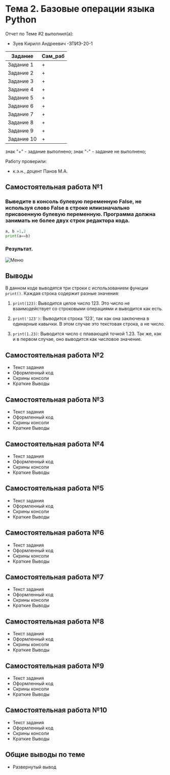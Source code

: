 # Тема 2. Базовые операции языка Python
Отчет по Теме #2 выполнил(а):
- Зуев Кирилл Андреевич
-ЗПИЭ-20-1

| Задание | Сам_раб |
| ------ | ------ | 
| Задание 1 | + | 
| Задание 2 | +| 
| Задание 3 | + | 
| Задание 4 | + | 
| Задание 5 | + | 
| Задание 6 | + | 
| Задание 7 | + | 
| Задание 8 | + | 
| Задание 9 | + | 
| Задание 10 | + | 

знак "+" - задание выполнено; знак "-" - задание не выполнено;

Работу проверили:
- к.э.н., доцент Панов М.А.

## Самостоятельная работа №1
### Выведите в консоль булевую переменную False, не используя слово False в строке илиизначально присвоенную булевую переменную. Программа должна занимать не более двух строк редактора кода.
```python
a, b =1,2
print(a==b)
```
### Результат.
![Меню](https://github.com/vnika2003/Software_Engineering/blob/Тема_2/pic/Lab2_1.png)

## Выводы

В данном коде выводятся три строки с использованием функции `print()`. Каждая строка содержит разные значения:

1. `print(123)`: Выводится целое число 123. Это число не взаимодействует со строковыми операциями и выводится как есть.

2. `print('123')`: Выводится строка '123', так как она заключена в одинарные кавычки. В этом случае это текстовая строка, а не число.

3. `print(1.23)`: Выводится число с плавающей точкой 1.23. Так же, как и в первом случае, оно выводится как числовое значение.

## Самостоятельная работа №2
- Текст задания
- Оформленный код
- Скрины консоли
- Краткие Выводы

## Самостоятельная работа №3
- Текст задания
- Оформленный код
- Скрины консоли
- Краткие Выводы
  
## Самостоятельная работа №4
- Текст задания
- Оформленный код
- Скрины консоли
- Краткие Выводы

## Самостоятельная работа №5
- Текст задания
- Оформленный код
- Скрины консоли
- Краткие Выводы

## Самостоятельная работа №6
- Текст задания
- Оформленный код
- Скрины консоли
- Краткие Выводы

## Самостоятельная работа №7
- Текст задания
- Оформленный код
- Скрины консоли
- Краткие Выводы

## Самостоятельная работа №8
- Текст задания
- Оформленный код
- Скрины консоли
- Краткие Выводы

## Самостоятельная работа №9
- Текст задания
- Оформленный код
- Скрины консоли
- Краткие Выводы

## Самостоятельная работа №10
- Текст задания
- Оформленный код
- Скрины консоли
- Краткие Выводы

## Общие выводы по теме
- Развернутый вывод
